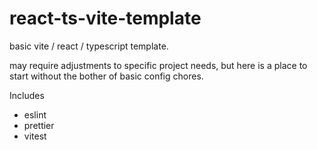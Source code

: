 # react-ts-vite-template

basic vite / react / typescript template.

may require adjustments to specific project needs, but here is a place to start without the bother of basic config chores.

Includes
* eslint
* prettier
* vitest

